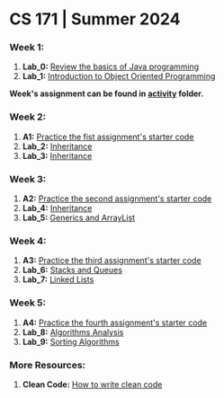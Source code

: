 # CS 171 | Summer 2024

### Week 1:

1. **Lab_0:** [Review the basics of Java programming](Lab_0)
1. **Lab_1:** [Introduction to Object Oriented Programming](Lab_1)

**Week's assignment can be found in [activity](Lab_1/activity) folder.**

### Week 2:

1. **A1:** [Practice the fist assignment's starter code](A1)
1. **Lab_2:** [Inheritance](Lab_2)
1. **Lab_3:** [Inheritance](Lab_3)

### Week 3:

1. **A2:** [Practice the second assignment's starter code](A2)
1. **Lab_4:** [Inheritance](Lab_4)
1. **Lab_5:** [Generics and ArrayList](Lab_5)

### Week 4:

1. **A3:** [Practice the third assignment's starter code](A3)
1. **Lab_6:** [Stacks and Queues](Lab_6)
1. **Lab_7:** [Linked Lists](Lab_7)

### Week 5:

1. **A4:** [Practice the fourth assignment's starter code](A4)
1. **Lab_8:** [Algorithms Analysis](Lab_8)
1. **Lab_9:** [Sorting Algorithms](Lab_9)

### More Resources:

1. **Clean Code:** [How to write clean code](CleanCode.pdf)
